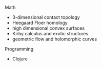 Math
- 3-dimensional contact topology 
- Heegaard Floer homology
- high dimensional convex surfaces
- Kirby calculus and exotic structures
- geometric flow and holomorphic curves

Programming
- Clojure
<!--stackedit_data:
eyJoaXN0b3J5IjpbLTQ5MzU4MzQzOCwtMTk3MTg1NTk4Nl19
-->